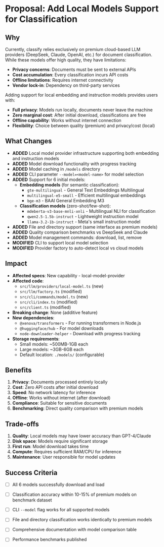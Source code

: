 # Proposal: Add Local Models Support for Classification

## Why

Currently, classify relies exclusively on premium cloud-based LLM providers (DeepSeek, Claude, OpenAI, etc.) for document classification. While these models offer high quality, they have limitations:
- **Privacy concerns**: Documents must be sent to external APIs
- **Cost accumulation**: Every classification incurs API costs
- **Offline limitations**: Requires internet connectivity
- **Vendor lock-in**: Dependency on third-party services

Adding support for local embedding and instruction models provides users with:
- **Full privacy**: Models run locally, documents never leave the machine
- **Zero marginal cost**: After initial download, classifications are free
- **Offline capability**: Works without internet connection
- **Flexibility**: Choice between quality (premium) and privacy/cost (local)

## What Changes

- **ADDED** Local model provider infrastructure supporting both embedding and instruction models
- **ADDED** Model download functionality with progress tracking
- **ADDED** Model caching in `/models` directory
- **ADDED** CLI parameter `--model=<model-name>` for model selection
- **ADDED** Support for 6 initial models:
  - **Embedding models** (for semantic classification):
    - `gte-multilingual` - General Text Embeddings Multilingual
    - `multilingual-e5-small` - Efficient multilingual embeddings
    - `bge-m3` - BAAI General Embedding M3
  - **Classification models** (zero-shot/few-shot):
    - `mdeberta-v3-base-mnli-xnli` - Multilingual NLI for classification
    - `qwen2.5-1.5b-instruct` - Lightweight instruction model
    - `llama-3.2-1b-instruct` - Meta's small instruction model
- **ADDED** File and directory support (same interface as premium models)
- **ADDED** Quality comparison benchmarks vs DeepSeek and Claude
- **ADDED** Model management commands: download, list, remove
- **MODIFIED** CLI to support local model selection
- **MODIFIED** Provider factory to auto-detect local vs cloud models

## Impact

- **Affected specs**: New capability - local-model-provider
- **Affected code**: 
  - `src/llm/providers/local-model.ts` (new)
  - `src/llm/factory.ts` (modified)
  - `src/cli/commands/model.ts` (new)
  - `src/cli/index.ts` (modified)
  - `src/client.ts` (modified)
- **Breaking change**: None (additive feature)
- **New dependencies**: 
  - `@xenova/transformers` - For running transformers in Node.js
  - `@huggingface/hub` - For model downloads
  - `node-downloader-helper` - Download with progress tracking
- **Storage requirements**: 
  - Small models: ~500MB-1GB each
  - Large models: ~3GB-6GB each
  - Default location: `./models/` (configurable)

## Benefits

1. **Privacy**: Documents processed entirely locally
2. **Cost**: Zero API costs after initial download
3. **Speed**: No network latency for inference
4. **Offline**: Works without internet (after download)
5. **Compliance**: Suitable for sensitive documents
6. **Benchmarking**: Direct quality comparison with premium models

## Trade-offs

1. **Quality**: Local models may have lower accuracy than GPT-4/Claude
2. **Disk space**: Models require significant storage
3. **First run**: Model download takes time
4. **Compute**: Requires sufficient RAM/CPU for inference
5. **Maintenance**: User responsible for model updates

## Success Criteria

- [ ] All 6 models successfully download and load
- [ ] Classification accuracy within 10-15% of premium models on benchmark dataset
- [ ] CLI `--model` flag works for all supported models
- [ ] File and directory classification works identically to premium models
- [ ] Comprehensive documentation with model comparison table
- [ ] Performance benchmarks published

